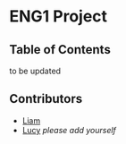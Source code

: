 # ENG1 Project

## Table of Contents
to be updated

## Contributors
- [Liam](https://github.com/TheRealEmissions)
- [Lucy](https://github.com/lc2353)
*please add yourself*

